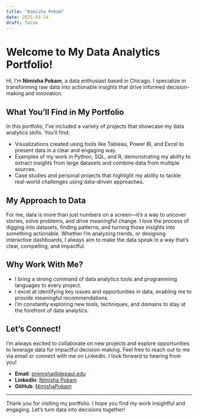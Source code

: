 ```yaml
---
title: "Nimisha Pokam"
date: 2025-03-14
draft: false
---
```


# Welcome to My Data Analytics Portfolio!

Hi, I’m **Nimisha Pokam**, a data enthusiast based in Chicago. I specialize in transforming raw data into actionable insights that drive informed decision-making and innovation.

## What You’ll Find in My Portfolio
In this portfolio, I’ve included a variety of projects that showcase my data analytics skills. You’ll find:
- Visualizations created using tools like Tableau, Power BI, and Excel to present data in a clear and engaging way.  
- Examples of my work in Python, SQL, and R, demonstrating my ability to extract insights from large datasets and combine data from multiple sources.  
- Case studies and personal projects that highlight my ability to tackle real-world challenges using data-driven approaches.  

## My Approach to Data
For me, data is more than just numbers on a screen—it’s a way to uncover stories, solve problems, and drive meaningful change. I love the process of digging into datasets, finding patterns, and turning those insights into something actionable. Whether I’m analyzing trends, or designing interactive dashboards, I always aim to make the data speak in a way that’s clear, compelling, and impactful.

## Why Work With Me?
- I bring a strong command of data analytics tools and programming languages to every project.  
- I excel at identifying key issues and opportunities in data, enabling me to provide meaningful recommendations.  
- I’m constantly exploring new tools, techniques, and domains to stay at the forefront of data analytics.  

## Let’s Connect!
I’m always excited to collaborate on new projects and explore opportunities to leverage data for impactful decision-making. Feel free to reach out to me via email or connect with me on LinkedIn. I look forward to hearing from you!

- **Email**: pnimisha@depaul.edu  
- **LinkedIn**: [Nimisha Pokam](https://www.linkedin.com/in/nimisha-p-b1b9922a9/)  
- **GitHub**: [NimishaPokam](https://github.com/NimishaPokam)  

---

Thank you for visiting my portfolio. I hope you find my work insightful and engaging. Let’s turn data into decisions together!
